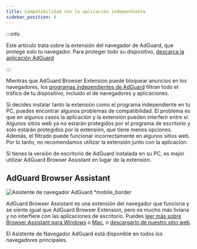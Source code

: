 ```yaml
---
title: Compatibilidad con la aplicación independiente
sidebar_position: 4
---
```


:::info

Este artículo trata sobre la extensión del navegador de AdGuard, que protege solo tu navegador. Para proteger todo su dispositivo, [descarca la aplicación AdGuard](https://agrd.io/download-kb-adblock)

:::

Mientras que AdGuard Browser Extension puede bloquear anuncios en los navegadores, los [programas independientes de AdGuard](/adguard-browser-extension/comparison-standalone) filtran todo el tráfico de tu dispositivo, incluido el de navegadores y aplicaciones.

Si decides instalar tanto la extensión como el programa independiente en tu PC, puedes encontrar algunos problemas de compatibilidad. El problema es que en algunos casos la aplicación y la extensión pueden interferir entre sí. Algunos sitios web ya no estarán protegidos por el programa de escritorio y solo estarán protegidos por la extensión, que tiene menos opciones. Además, el filtrado puede funcionar incorrectamente en algunos sitios web. Por lo tanto, no recomendamos utilizar la extensión junto con la aplicación.

Si tienes la versión de escritorio de AdGuard instalada en su PC, es mejor utilizar AdGuard Browser Assistant en lugar de la extensión.

## AdGuard Browser Assistant

![Asistente de navegador AdGuard \*mobile\_border](https://cdn.adtidy.org/content/kb/ad_blocker/browser_extension/ad_blocker_browser_extension_assistant.png)

AdGuard Browser Assistant es una extensión del navegador que funciona y se siente igual que AdGuard Browser Extension, pero es mucho más liviana y no interfiere con las aplicaciones de escritorio. Puedes [leer más sobre Browser Assistant para Windows](/adguard-for-windows/browser-assistant) o [Mac](/adguard-for-mac/features/browser-assistant), o [descargarlo de nuestro sitio web](https://adguard.com/adguard-assistant/overview.html).

El Asistente de Navegador AdGuard está disponible en todos los navegadores principales.
